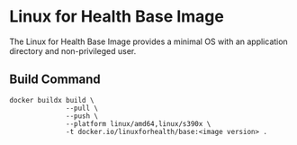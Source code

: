 # Linux for Health Base Image
The Linux for Health Base Image provides a minimal OS with an application directory and non-privileged user.

## Build Command
```
docker buildx build \
              --pull \
              --push \
              --platform linux/amd64,linux/s390x \
              -t docker.io/linuxforhealth/base:<image version> .
```